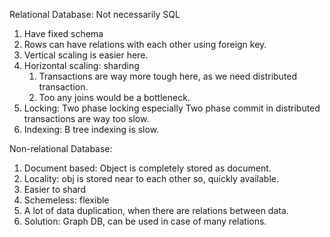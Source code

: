Relational Database: Not necessarily SQL
1. Have fixed schema
2. Rows can have relations with each other using foreign key.
3. Vertical scaling is easier here.
4. Horizontal scaling: sharding
	1. Transactions are way more tough here, as we need distributed transaction.
	2. Too any joins would be a bottleneck.
5. Locking: Two phase locking especially Two phase commit in distributed transactions are way too slow.
6. Indexing: B tree indexing is slow.


Non-relational Database:
1. Document based: Object is completely stored as document.
2. Locality: obj is stored near to each other so, quickly available.
3. Easier to shard
4. Schemeless: flexible
5. A lot of data duplication, when there are relations between data.
6. Solution: Graph DB, can be used in case of many relations.
